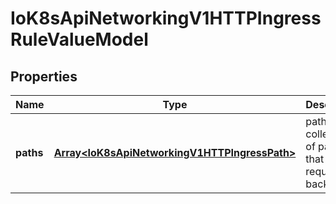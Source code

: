 # IoK8sApiNetworkingV1HTTPIngressRuleValueModel

## Properties

Name | Type | Description | Notes
------------ | ------------- | ------------- | -------------
**paths** | [**Array&lt;IoK8sApiNetworkingV1HTTPIngressPath&gt;**](IoK8sApiNetworkingV1HTTPIngressPath.md) | paths is a collection of paths that map requests to backends. | [default to undefined]



